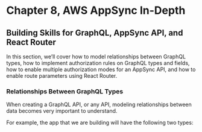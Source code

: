 
# Chapter 8, AWS AppSync In-Depth

## Building Skills for GraphQL, AppSync API, and React Router 

In this section, we’ll cover how to model relationships between
GraphQL types, how to implement authorization rules on GraphQL
types and fields, how to enable multiple authorization modes for an
AppSync API, and how to enable route parameters using React
Router.

### Relationships Between GraphQL Types

When creating a GraphQL API, or any API, modeling relationships between data becomes very important to understand.

For example, the app that we are building will have the following two types:

